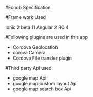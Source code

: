 #Ecnob Specification

#Frame work Used

Ionic 2 beta 11
Angular 2 RC 4

#Following plugins are used in this app

* Cordova Geolocation
* corova Camera 
* Cordova File transfer plugin

#Third party Api used

* google map Api
* google map custom layout Api
* google map search box Api


